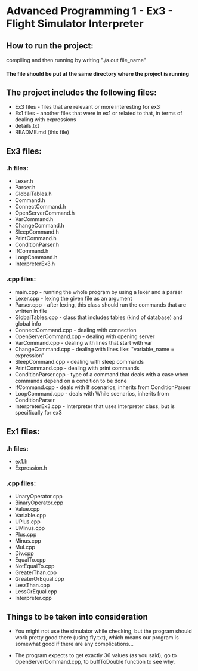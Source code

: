 # Advanced Programming 1 - Ex3 - Flight Simulator Interpreter

## How to run the project:
compiling and then running by writing "./a.out file_name"

#### The file should be put at the same directory where the project is running

## The project includes the following files:
  - Ex3 files - files that are relevant or more interesting for ex3
  - Ex1 files - another files that were in ex1 or related to that, in terms of dealing with expressions
  - details.txt
  - README.md (this file)

## Ex3 files:
###  .h files:
  - Lexer.h    
  - Parser.h   
  - GlobalTables.h 
  - Command.h   
  - ConnectCommand.h   
  - OpenServerCommand.h
  - VarCommand.h
  - ChangeCommand.h    
  - SleepCommand.h 
  - PrintCommand.h 
  - ConditionParser.h 
  - IfCommand.h   
  - LoopCommand.h      
  - InterpreterEx3.h    
    
### .cpp files:
  - main.cpp - running the whole program by using a lexer and a parser
  - Lexer.cpp - lexing the given file as an argument  
  - Parser.cpp - after lexing, this class should run the commands that are written in file
  - GlobalTables.cpp - class that includes tables (kind of database) and global info
  - ConnectCommand.cpp - dealing with connection
  - OpenServerCommand.cpp - dealing with opening server
  - VarCommand.cpp - dealing with lines that start with var
  - ChangeCommand.cpp - dealing with lines like: "variable_name = expression"
  - SleepCommand.cpp - dealing with sleep commands
  - PrintCommand.cpp - dealing with print commands
  - ConditionParser.cpp - type of a command that deals with a case when commands depend on a condition to be done
  - IfCommand.cpp - deals with If scenarios, inherits from ConditionParser
  - LoopCommand.cpp - deals with While scenarios, inherits from ConditionParser   
  - InterpreterEx3.cpp - Interpreter that uses Interpreter class, but is specifically for ex3    
  
                          
## Ex1 files:
###  .h files:
  - ex1.h
  - Expression.h
    
###  .cpp files:
  - UnaryOperator.cpp
  - BinaryOperator.cpp  
  - Value.cpp 
  - Variable.cpp
  - UPlus.cpp 
  - UMinus.cpp 
  - Plus.cpp  
  - Minus.cpp 
  - Mul.cpp 
  - Div.cpp  
  - EqualTo.cpp
  - NotEqualTo.cpp  
  - GreaterThan.cpp  
  - GreaterOrEqual.cpp 
  - LessThan.cpp  
  - LessOrEqual.cpp 
  - Interpreter.cpp  

## Things to be taken into consideration
  - You might not use the simulator while checking, but the program should work pretty good
    there (using fly.txt), which means our program is somewhat good if there are any complications...
    
  - The program expects to get exactly 36 values (as you said), go to OpenServerCommand.cpp, 
    to buffToDouble function to see why.
    
 
  
  
  
  
  
   
      
    
                
       
 
    
    
  
  
